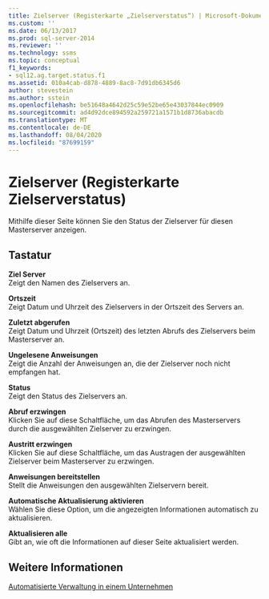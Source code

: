 ```yaml
---
title: Zielserver (Registerkarte „Zielserverstatus“) | Microsoft-Dokumentation
ms.custom: ''
ms.date: 06/13/2017
ms.prod: sql-server-2014
ms.reviewer: ''
ms.technology: ssms
ms.topic: conceptual
f1_keywords:
- sql12.ag.target.status.f1
ms.assetid: 010a4cab-d878-4889-8ac8-7d91db6345d6
author: stevestein
ms.author: sstein
ms.openlocfilehash: be51648a4642d25c59e52be65e43037844ec0909
ms.sourcegitcommit: ad4d92dce894592a259721a1571b1d8736abacdb
ms.translationtype: MT
ms.contentlocale: de-DE
ms.lasthandoff: 08/04/2020
ms.locfileid: "87699159"
---
```

# <a name="target-servers-target-server-status-tab"></a>Zielserver (Registerkarte Zielserverstatus)
  Mithilfe dieser Seite können Sie den Status der Zielserver für diesen Masterserver anzeigen.  
  
## <a name="options"></a>Tastatur  
 **Ziel Server**  
 Zeigt den Namen des Zielservers an.  
  
 **Ortszeit**  
 Zeigt Datum und Uhrzeit des Zielservers in der Ortszeit des Servers an.  
  
 **Zuletzt abgerufen**  
 Zeigt Datum und Uhrzeit (Ortszeit) des letzten Abrufs des Zielservers beim Masterserver an.  
  
 **Ungelesene Anweisungen**  
 Zeigt die Anzahl der Anweisungen an, die der Zielserver noch nicht empfangen hat.  
  
 **Status**  
 Zeigt den Status des Zielservers an.  
  
 **Abruf erzwingen**  
 Klicken Sie auf diese Schaltfläche, um das Abrufen des Masterservers durch die ausgewählten Zielserver zu erzwingen.  
  
 **Austritt erzwingen**  
 Klicken Sie auf diese Schaltfläche, um das Austragen der ausgewählten Zielserver beim Masterserver zu erzwingen.  
  
 **Anweisungen bereitstellen**  
 Stellt die Anweisungen den ausgewählten Zielservern bereit.  
  
 **Automatische Aktualisierung aktivieren**  
 Wählen Sie diese Option, um die angezeigten Informationen automatisch zu aktualisieren.  
  
 **Aktualisieren alle**  
 Gibt an, wie oft die Informationen auf dieser Seite aktualisiert werden.  
  
## <a name="see-also"></a>Weitere Informationen  
 [Automatisierte Verwaltung in einem Unternehmen](automated-administration-across-an-enterprise.md)  
  
  
